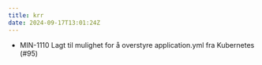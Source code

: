 ```yaml
---
title: krr
date: 2024-09-17T13:01:24Z
---
```

- MIN-1110 Lagt til mulighet for å overstyre application.yml fra Kubernetes (#95)


